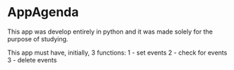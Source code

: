 # AppAgenda

This app was develop entirely in python and it was made solely for the purpose of studying.

This app must have, initially, 3 functions:
1 - set events
2 - check for events
3 - delete events